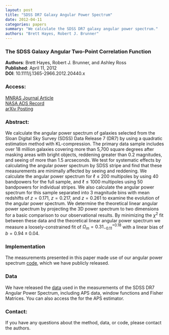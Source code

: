 ```yaml
---
layout: post
title: "SDSS DR7 Galaxy Angular Power Spectrum"
date: 2012-04-11
categories: papers
summary: "We calculate the SDSS DR7 galaxy angular power spectrum."
authors: "Brett Hayes, Robert J. Brunner"
---
```


### The SDSS Galaxy Angular Two-Point Correlation Function
 
**Authors**: Brett Hayes, Robert J. Brunner, and Ashley Ross  
**Published**:   April 11, 2012  
**DOI**: 10.1111/j.1365-2966.2012.20440.x

### Access:

[MNRAS Journal Article](http://mnras.oxfordjournals.org/content/421/3/2043)  
[NASA ADS Record](http://adsabs.harvard.edu/abs/2012MNRAS.421.2043H)  
[arXiv Posting](http://arxiv.org/abs/1112.5723)  


### Abstract:

We calculate the angular power spectrum of galaxies selected from the
Sloan Digital Sky Survey (SDSS) Data Release 7 (DR7) by using a
quadratic estimation method with KL-compression. The primary data sample
includes over 18 million galaxies covering more than 5,700 square
degrees after masking areas with bright objects, reddening greater than
0.2 magnitudes, and seeing of more than 1.5 arcseconds.  We test for
systematic effects by calculating the angular power spectrum by SDSS
stripe and find that these measurements are minimally affected by seeing
and reddening.  We calculate the angular power spectrum for $\ell \le
200$ multipoles by using 40 bandpowers for the full sample, and $\ell
\le 1000$ multipoles using 50 bandpowers for individual stripes.  We
also calculate the angular power spectrum for this sample separated into
3 magnitude bins with mean redshifts of $z = 0.171$, $z = 0.217$, and $z
= 0.261$ to examine the evolution of the angular power spectrum.  We
determine the theoretical linear angular power spectrum by projecting
the 3D power spectrum to two dimensions for a basic comparison to our
observational results.  By minimizing the $\chi^2$ fit between these
data and the theoretical linear angular power spectrum we measure a
loosely-constrained fit of $\Omega_m = 0.31^{+0.18}_{-0.11}$ with a
linear bias of $b = 0.94 \pm 0.04$.



### Implementation

The measurements presented in this paper made use of our angular power
spectrum [code](/code/aps-code.html), which we have publicly released.

### Data

We have released the [data](/data/sdssDR7-aps-data.html) used in the
measurements of the SDSS DR7 Angular Power Spectrum, including APS data,
window functions and Fisher Matrices. You can also access the  for the
APS estimator.


### Contact:

If you have any questions about the method, data, or code, please contact
the authors.
